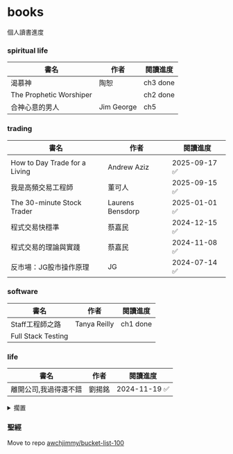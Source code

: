 # books
個人讀書進度

### spiritual life
|書名|作者|閱讀進度|
|----|----|----|
|渴慕神|陶恕|ch3 done|
|The Prophetic Worshiper||ch2 done|
|合神心意的男人|Jim George|ch5|

### trading
|書名|作者|閱讀進度|
|----|----|----|
||||
|How to Day Trade for a Living|Andrew Aziz|2025-09-17 ✅|
|我是高頻交易工程師|董可人|2025-09-15 ✅|
|The 30-minute Stock Trader|Laurens Bensdorp|2025-01-01 ✅|
|程式交易快穩準|蔡嘉民|2024-12-15 ✅|
|程式交易的理論與實踐|蔡嘉民|2024-11-08 ✅|
|反市場：JG股市操作原理|JG|2024-07-14 ✅|

### software
|書名|作者|閱讀進度|
|----|----|----|
|Staff工程師之路|Tanya Reilly|ch1 done|
|Full Stack Testing|||

### life
|書名|作者|閱讀進度|
|----|----|----|
|離開公司,我過得還不錯|劉揚銘|2024-11-19 ✅|

<details>
  <summary>擱置</summary>

### 擱置
|書名|作者|閱讀進度|
|----|----|----|
|Backtrader Essentials||ch1 done|
|Sink Reflections|FlyLady|done: Introduction|
|Building Software Platforms|Pablo Bermejo|ch4|
|Learning Apache Thrift||34% ch4|
|生產控制與在製品管理||1-2|
|買房實戰課|Ted|part2|
|修改代碼的藝術<br>Working Effectively with Legacy Code|Michael C. Feathers|skip ch1<br>ch6|
|Domain Driven Design|Eric Evans|ch4|
|Modernizing Legacy Systems||ch4|
|The Web Application Hacker's Handbook|Dafydd Stuttard<br>Marcus Pinto|8% ch4|
|Quantitative Trading<br>計量交易|Ernest P. Chan|done: ch1<br>stuck: ch3,6,7|
|Running Lean|Ash Maurya|60%|
|拒絕的根|Joyce Meyer|ch5|
|原子習慣|James Clear|2|
|風險投資實用分析技巧|許沂光|p46 錘頭與吊頸|
|Algorithmic Trading|Ernest P. Chan|p10 Preface|
|High-Frequency Trading|Irene Aldridge|1% ch1|

</details>


### 聖經
Move to repo [awchjimmy/bucket-list-100](https://github.com/awchjimmy/bucket-list-100#41-%E8%AE%80%E5%AE%8C%E8%81%96%E7%B6%93)


